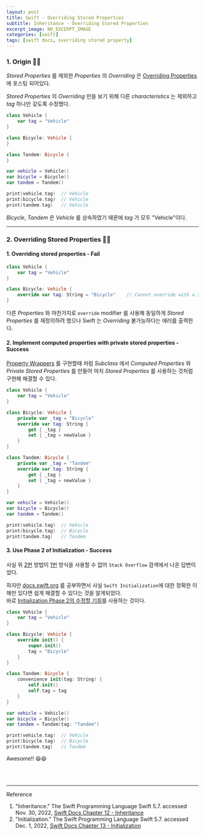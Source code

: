 ```yaml
---
layout: post
title: Swift - Overriding Stored Properties
subtitle: Inheritance - Overriding Stored Properties
excerpt_image: NO_EXCERPT_IMAGE
categories: [swift]
tags: [swift docs, overriding stored property]
---
```


### 1. Origin 👩‍💻

*Stored Properties* 를 제외한 *Properties* 의 *Overriding* 은
[Overriding Properties] 에 포스팅 되어있다.

[Overriding Properties]:/swift/2022/11/29/inheritance.html#h-4-overriding-properties

*Stored Properties* 의 *Overriding* 만을 보기 위해 다른 *characteristics* 는 제외하고 
*tag* 하나만 갖도록 수정했다.

```swift
class Vehicle {
    var tag = "Vehicle"
}

class Bicycle: Vehicle {
}

class Tandem: Bicycle {
}
```

```swift
var vehicle = Vehicle()
var bicycle = Bicycle()
var tandem = Tandem()

print(vehicle.tag)  // Vehicle
print(bicycle.tag)  // Vehicle
print(tandem.tag)   // Vehicle
```

*Bicycle*, *Tandem* 은 *Vehicle* 를 상속하였기 때문에 *tag* 가 모두 "Vehicle"이다.

---

### 2. Overriding Stored Properties 👩‍💻

#### 1. Overriding stored properties - Fail

```swift
class Vehicle {
    var tag = "Vehicle"
}

class Bicycle: Vehicle {
    override var tag: String = "Bicycle"    // Cannot override with a stored property 'tag'
}
```

다른 *Properties* 와 마찬가지로 `override` modifier 를 사용해 동일하게 *Stored Properties* 를 재정의하려 했으나 
Swift 는 *Overriding* 불가능하다는 에러를 출력한다.

#### 2. Implement computed properties with private stored properties - Success

[Property Wrappers] 를 구현할때 처럼 *Subclass* 에서 *Computed Properties* 와 
*Private Stored Properties* 를 만들어 마치 *Stored Properties* 를 사용하는 것처럼 구현해 해결할 수 있다.

[Property Wrappers]:/swift/2022/11/22/properties.html#h-1-property-wrappers

```swift
class Vehicle {
    var tag = "Vehicle"
}

class Bicycle: Vehicle {
    private var _tag = "Bicycle"
    override var tag: String {
        get { _tag }
        set { _tag = newValue }
    }
}

class Tandem: Bicycle {
    private var _tag = "Tandem"
    override var tag: String {
        get { _tag }
        set { _tag = newValue }
    }
}
```

```swift
var vehicle = Vehicle()
var bicycle = Bicycle()
var tandem = Tandem()

print(vehicle.tag)  // Vehicle
print(bicycle.tag)  // Bicycle
print(tandem.tag)   // Tandem
```

#### 3. Use Phase 2 of Initialization - Success

사실 위 [2번] 방법이 [1번] 방식을 사용할 수 없어 `Stack Overflow` 검색에서 나온 답변이었다.

[1번]:#h-1-overriding-stored-properties---fail
[2번]:#h-2-implement-computed-properties-with-private-stored-properties---success

하지만 [docs.swift.org](https://docs.swift.org/swift-book/LanguageGuide/Initialization.html) 
를 공부하면서 사실 `Swift Initialization`에 대한 정확한 이해만 있다면 쉽게 해결할 수 있다는 것을 알게되었다.  
바로 [Initialization Phase 2의 수정할 기회]를 사용하는 것이다.

[Initialization Phase 2의 수정할 기회]:/swift/2022/12/01/initialization.html#h-4-two-phase-initialization

```swift
class Vehicle {
    var tag = "Vehicle"
}

class Bicycle: Vehicle {
    override init() {
        super.init()
        tag = "Bicycle"
    }
}

class Tandem: Bicycle {
    convenience init(tag: String) {
        self.init()
        self.tag = tag
    }
}
```

```swift
var vehicle = Vehicle()
var bicycle = Bicycle()
var tandem = Tandem(tag: "Tandem")

print(vehicle.tag)  // Vehicle
print(bicycle.tag)  // Bicycle
print(tandem.tag)   // Tandem
```

Awesome!! 😆😆

<br><br>

---
Reference

1. "Inheritance." The Swift Programming Language Swift 5.7. accessed Nov. 30, 2022, [Swift Docs Chapter 12 - Inheritance](https://docs.swift.org/swift-book/LanguageGuide/Inheritance.html)
2. "Initialization." The Swift Programming Language Swift 5.7. accessed Dec. 1, 2022, [Swift Docs Chapter 13 - Initialization](https://docs.swift.org/swift-book/LanguageGuide/Initialization.html)
